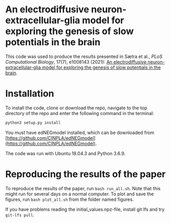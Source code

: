 # An electrodiffusive neuron-extracellular-glia model for exploring the genesis of slow potentials in the brain 

This code was used to produce the results presented in Sætra et al., *PLoS Computational Biology*, 17(7), e1008143 (2021): 
[An electrodiffusive neuron-extracellular-glia model for exploring
the genesis of slow potentials in the brain](https://journals.plos.org/ploscompbiol/article?id=10.1371/journal.pcbi.1008143). 

# Installation

To install the code, clone or download the repo, navigate to the top directory of the repo and enter the following command
in the terminal: 
```bash
python3 setup.py install
```

You must have edNEGmodel installed, which can be downloaded from 
[https://github.com/CINPLA/edNEGmodel](https://github.com/CINPLA/edNEGmodel).

The code was run with Ubuntu 18.04.3 and Python 3.6.9.

# Reproducing the results of the paper

To reproduce the results of the paper,
run `bash run_all.sh`. Note that this might run for several days on a normal computer. To plot and save the figures, run 
`bash plot_all.sh` from the folder named figures.

If you have problems reading the initial_values.npz-file, install git lfs and try `git-lfs pull`.
